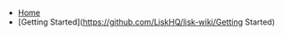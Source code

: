 * [Home](https://github.com/LiskHQ/lisk-wiki)
* [Getting Started](https://github.com/LiskHQ/lisk-wiki/Getting Started)
